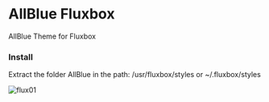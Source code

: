 # AllBlue Fluxbox
AllBlue Theme for Fluxbox

<h3>Install</h3>
<p>Extract the folder AllBlue in the path: /usr/fluxbox/styles or ~/.fluxbox/styles</p>

![flux01](https://user-images.githubusercontent.com/9018264/29183561-820e3220-7dd9-11e7-82d4-796bdc06df1d.png)
